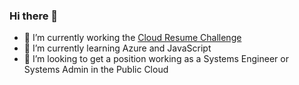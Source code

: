 ### Hi there 👋
- 🔭 I’m currently working the [Cloud Resume Challenge](https://cloudresumechallenge.dev/docs/faq/)
- 🌱 I’m currently learning Azure and JavaScript
- 👯 I’m looking to get a position working as a Systems Engineer or Systems Admin in the Public Cloud


<!--
**dpeterson1125/dpeterson1125** is a ✨ _special_ ✨ repository because its `README.md` (this file) appears on your GitHub profile.

Here are some ideas to get you started:

- 🔭 I’m currently working on ...
- 🌱 I’m currently learning ...
- 👯 I’m looking to collaborate on ...
- 🤔 I’m looking for help with ...
- 💬 Ask me about ...
- 📫 How to reach me: ...
- 😄 Pronouns: ...
- ⚡ Fun fact: ...
-->
